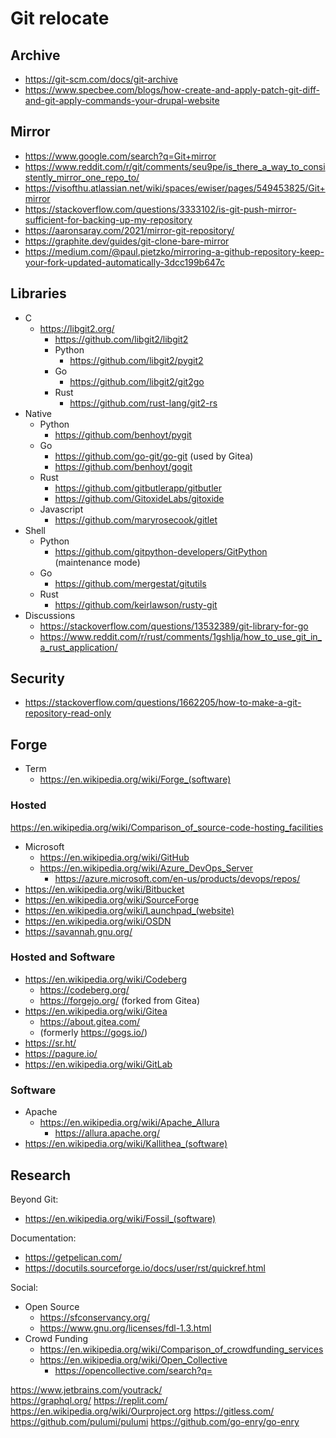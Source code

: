 # Git relocate

## Archive

- https://git-scm.com/docs/git-archive
- https://www.specbee.com/blogs/how-create-and-apply-patch-git-diff-and-git-apply-commands-your-drupal-website


## Mirror
- https://www.google.com/search?q=Git+mirror
- https://www.reddit.com/r/git/comments/seu9pe/is_there_a_way_to_consistently_mirror_one_repo_to/
- https://visofthu.atlassian.net/wiki/spaces/ewiser/pages/549453825/Git+mirror
- https://stackoverflow.com/questions/3333102/is-git-push-mirror-sufficient-for-backing-up-my-repository
- https://aaronsaray.com/2021/mirror-git-repository/
- https://graphite.dev/guides/git-clone-bare-mirror
- https://medium.com/@paul.pietzko/mirroring-a-github-repository-keep-your-fork-updated-automatically-3dcc199b647c


## Libraries

- C 
  - https://libgit2.org/
	- https://github.com/libgit2/libgit2
	- Python
		- https://github.com/libgit2/pygit2
	- Go	
		- https://github.com/libgit2/git2go
	- Rust
		- https://github.com/rust-lang/git2-rs
- Native
	- Python
		- https://github.com/benhoyt/pygit
	- Go
		- https://github.com/go-git/go-git (used by Gitea)
		- https://github.com/benhoyt/gogit
	- Rust
		- https://github.com/gitbutlerapp/gitbutler
		- https://github.com/GitoxideLabs/gitoxide
	- Javascript
		- https://github.com/maryrosecook/gitlet
- Shell
	- Python
		- https://github.com/gitpython-developers/GitPython (maintenance mode)
	- Go
		- https://github.com/mergestat/gitutils
	- Rust	
		- https://github.com/keirlawson/rusty-git
- Discussions
	- https://stackoverflow.com/questions/13532389/git-library-for-go
	- https://www.reddit.com/r/rust/comments/1gshlja/how_to_use_git_in_a_rust_application/
		
## Security

- https://stackoverflow.com/questions/1662205/how-to-make-a-git-repository-read-only
  
## Forge

- Term
	- https://en.wikipedia.org/wiki/Forge_(software)
	
### Hosted
https://en.wikipedia.org/wiki/Comparison_of_source-code-hosting_facilities

- Microsoft
  - https://en.wikipedia.org/wiki/GitHub
  - https://en.wikipedia.org/wiki/Azure_DevOps_Server
    - https://azure.microsoft.com/en-us/products/devops/repos/
- https://en.wikipedia.org/wiki/Bitbucket	
- https://en.wikipedia.org/wiki/SourceForge	
- https://en.wikipedia.org/wiki/Launchpad_(website)
- https://en.wikipedia.org/wiki/OSDN
- https://savannah.gnu.org/


### Hosted and Software
- https://en.wikipedia.org/wiki/Codeberg
  - https://codeberg.org/
  - https://forgejo.org/ (forked from Gitea)
- https://en.wikipedia.org/wiki/Gitea
  - https://about.gitea.com/
  -  (formerly https://gogs.io/)
- https://sr.ht/
- https://pagure.io/
- https://en.wikipedia.org/wiki/GitLab

### Software

- Apache 
  - https://en.wikipedia.org/wiki/Apache_Allura
	- https://allura.apache.org/
- https://en.wikipedia.org/wiki/Kallithea_(software)

## Research

Beyond Git:
- https://en.wikipedia.org/wiki/Fossil_(software)

Documentation:
- https://getpelican.com/
- https://docutils.sourceforge.io/docs/user/rst/quickref.html

Social:
- Open Source
	- https://sfconservancy.org/
	- https://www.gnu.org/licenses/fdl-1.3.html
- Crowd Funding	
	- https://en.wikipedia.org/wiki/Comparison_of_crowdfunding_services
	- https://en.wikipedia.org/wiki/Open_Collective
		- https://opencollective.com/search?q=
	 
https://www.jetbrains.com/youtrack/	 
https://graphql.org/
https://replit.com/
https://en.wikipedia.org/wiki/Ourproject.org
https://gitless.com/
https://github.com/pulumi/pulumi
https://github.com/go-enry/go-enry
